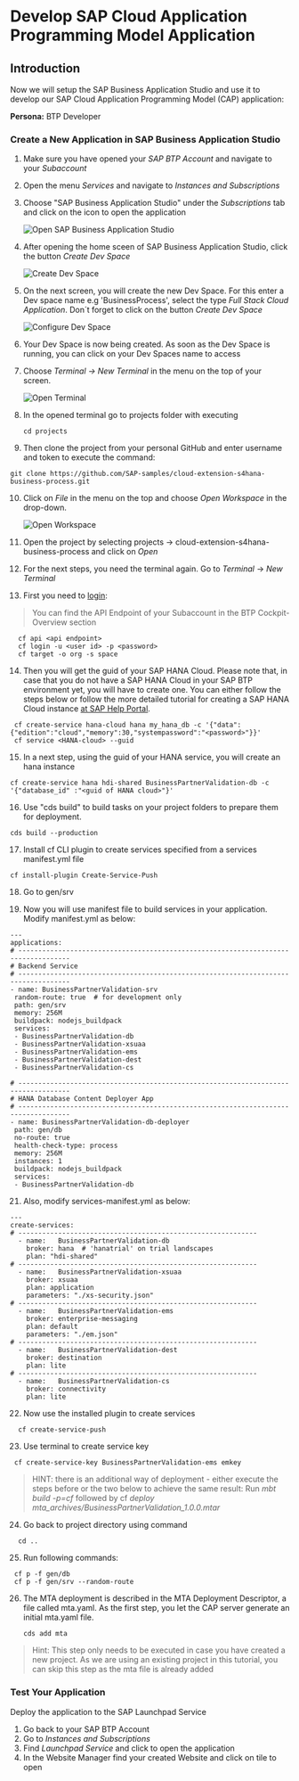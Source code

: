 # Develop SAP Cloud Application Programming Model Application

## Introduction

Now we will setup the SAP Business Application Studio and use it to develop our SAP Cloud Application Programming Model (CAP) application:

**Persona:** BTP Developer

### Create a New Application in SAP Business Application Studio

1.	Make sure you have opened your *SAP BTP Account* and navigate to your *Subaccount* 
   
2.	Open the menu *Services* and navigate to *Instances and Subscriptions*
   
3.	Choose "SAP Business Application Studio" under the *Subscriptions* tab and click on the icon to open the application
     
     ![Open SAP Business Application Studio](./images/dev-cap-app-1.png)
 
4.	 After opening the home sceen of SAP Business Application Studio, click the button *Create Dev Space*

     ![Create Dev Space](./images/dev-cap-app-3.png)
 
5.	On the next screen, you will create the new Dev Space. For this enter a Dev space name e.g 'BusinessProcess', select the type *Full Stack Cloud Application*.
    Don´t forget to click on the button *Create Dev Space*

      ![Configure Dev Space](./images/dev-cap-app-4.png)
      
 
6.	Your Dev Space is now being created. As soon as the Dev Space is running, you can click on your Dev Spaces name to access

7.	Choose *Terminal -> New Terminal* in the menu on the top of your screen.

    ![Open Terminal](./images/dev-cap-app-5.png)
 
8. In the opened terminal go to projects folder with executing
   
   ``` 
   cd projects
   ``` 
 
9.	 Then clone the project from your personal GitHub and enter username and token to execute the command: 
   ``` 
   git clone https://github.com/SAP-samples/cloud-extension-s4hana-business-process.git
   ``` 
 
10.	Click on *File* in the menu on the top and choose *Open Workspace* in the drop-down.

    ![Open Workspace](./images/dev-cap-app-7.png)
 
11.	 Open the project by selecting projects -> cloud-extension-s4hana-business-process and click on *Open*
 
12. For the next steps, you need the terminal again. Go to *Terminal* -> *New Terminal*
     
13. First you need to [login](https://help.sap.com/docs/BTP/65de2977205c403bbc107264b8eccf4b/7a37d66c2e7d401db4980db0cd74aa6b.html):
> You can find the API Endpoint of your Subaccount in the BTP Cockpit-Overview section
 
  ``` 
    cf api <api endpoint>
    cf login -u <user id> -p <password>
    cf target -o org -s space
  ```
         

14. Then you will get the guid of your SAP HANA Cloud. Please note that, in case that you do not have a SAP HANA Cloud in your SAP BTP environment yet, you will have to create one. You can either follow the steps below or follow the more detailed tutorial for creating a SAP HANA Cloud instance [at SAP Help Portal](https://help.sap.com/viewer/db19c7071e5f4101837e23f06e576495/2020_03_QRC/en-US/921f3e46247947779d69b8c85c9b9985.html).

 ```
  cf create-service hana-cloud hana my_hana_db -c '{"data":{"edition":"cloud","memory":30,"systempassword":"<password>"}}'
  cf service <HANA-cloud> --guid
 ```
 
15. In a next step, using the guid of your HANA service, you will create an hana instance

  ```  
  cf create-service hana hdi-shared BusinessPartnerValidation-db -c '{"database_id" :"<guid of HANA cloud>"}'
  ``` 
  
16. Use "cds build" to build tasks on your project folders to prepare them for deployment.

  ```
  cds build --production
  ``` 
  
17. Install cf CLI plugin to create services specified from a services manifest.yml file 

  ```	
  cf install-plugin Create-Service-Push
  ``` 
  
18.  Go to gen/srv
    
    
20.  Now you will use manifest file to build services in your application. Modify manifest.yml as below:

 ```
---
applications:
# -----------------------------------------------------------------------------------
# Backend Service
# -----------------------------------------------------------------------------------
- name: BusinessPartnerValidation-srv
  random-route: true  # for development only
  path: gen/srv
  memory: 256M
  buildpack: nodejs_buildpack
  services:
  - BusinessPartnerValidation-db
  - BusinessPartnerValidation-xsuaa
  - BusinessPartnerValidation-ems
  - BusinessPartnerValidation-dest
  - BusinessPartnerValidation-cs

# -----------------------------------------------------------------------------------
# HANA Database Content Deployer App
# -----------------------------------------------------------------------------------
- name: BusinessPartnerValidation-db-deployer
  path: gen/db
  no-route: true
  health-check-type: process
  memory: 256M
  instances: 1
  buildpack: nodejs_buildpack
  services:
  - BusinessPartnerValidation-db

```

21. Also, modify services-manifest.yml as below:

```
---
create-services:
# ------------------------------------------------------------
  - name:   BusinessPartnerValidation-db
    broker: hana  # 'hanatrial' on trial landscapes
    plan: "hdi-shared"
# ------------------------------------------------------------
  - name:   BusinessPartnerValidation-xsuaa
    broker: xsuaa
    plan: application
    parameters: "./xs-security.json"
# ------------------------------------------------------------
  - name:   BusinessPartnerValidation-ems
    broker: enterprise-messaging
    plan: default
    parameters: "./em.json"
# ------------------------------------------------------------
  - name:   BusinessPartnerValidation-dest
    broker: destination
    plan: lite
# ------------------------------------------------------------
  - name:   BusinessPartnerValidation-cs
    broker: connectivity
    plan: lite
```

 22. Now use the installed plugin to create services
 
```
  cf create-service-push
```

 23. Use terminal to create service key
 
 ```
  cf create-service-key BusinessPartnerValidation-ems emkey
```   
               
> HINT: there is an additional way of deployment - either execute the steps before or the two below to achieve the same result: Run *mbt build -p=cf* followed by cf *deploy mta_archives/BusinessPartnerValidation_1.0.0.mtar*

24. Go back to project directory using command

```
  cd ..
```
 
25.	Run following commands:

   ```
    cf p -f gen/db
    cf p -f gen/srv --random-route
   ```
 
26. The MTA deployment is described in the MTA Deployment Descriptor, a file called mta.yaml. As the first step, you let the CAP server generate an initial mta.yaml file.

     ```
     cds add mta
     ```
> Hint: This step only needs to be executed in case you have created a new project. As we are using an existing project in this tutorial, you can skip this step as the mta file is already added
<a name="launchpad"></a>
	
	
### Test Your Application

Deploy the application to the SAP Launchpad Service
1. Go back to your SAP BTP Account
2. Go to *Instances and Subscriptions*
3. Find *Launchpad Service* and click to open the application
4. In the Website Manager find your created Website and click on tile to open
